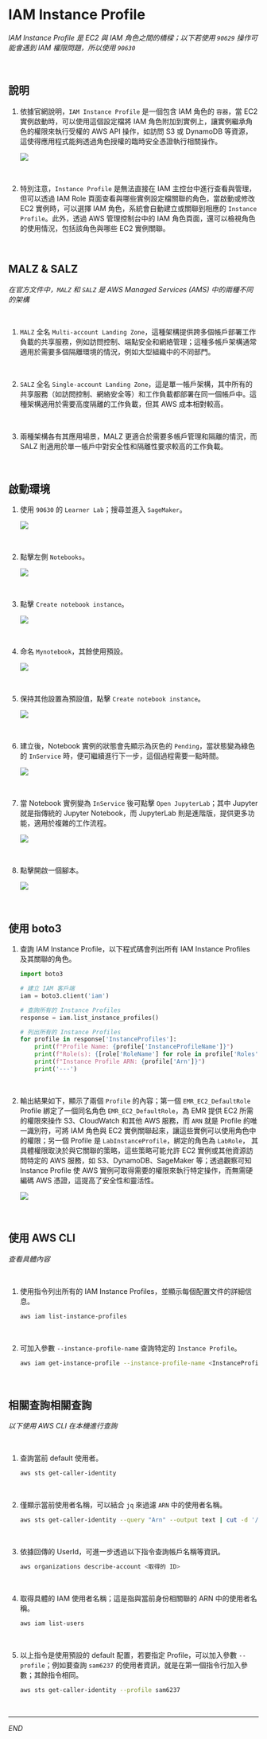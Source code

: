 # IAM Instance Profile

_IAM Instance Profile 是 EC2 與 IAM 角色之間的橋樑；以下若使用 `90629` 操作可能會遇到 IAM 權限問題，所以使用 `90630`_

<br>

## 說明

1. 依據官網說明，`IAM Instance Profile` 是一個包含 IAM 角色的 `容器`，當 EC2 實例啟動時，可以使用這個設定檔將 IAM 角色附加到實例上，讓實例繼承角色的權限來執行受權的 AWS API 操作，如訪問 S3 或 DynamoDB 等資源，這使得應用程式能夠透過角色授權的臨時安全憑證執行相關操作。

    ![](images/img_84.png)

<br>

2. 特別注意，`Instance Profile` 是無法直接在 IAM 主控台中進行查看與管理，但可以透過 IAM Role 頁面查看與哪些實例設定檔關聯的角色，當啟動或修改 EC2 實例時，可以選擇 IAM 角色，系統會自動建立或關聯到相應的 `Instance Profile`。此外，透過 AWS 管理控制台中的 IAM 角色頁面，還可以檢視角色的使用情況，包括該角色與哪些 EC2 實例關聯。

<br>

## MALZ & SALZ

_在官方文件中，`MALZ` 和 `SALZ` 是 AWS Managed Services (AMS) 中的兩種不同的架構_

<br>

1. `MALZ` 全名 `Multi-account Landing Zone`，這種架構提供跨多個帳戶部署工作負載的共享服務，例如訪問控制、端點安全和網絡管理；這種多帳戶架構通常適用於需要多個隔離環境的情況，例如大型組織中的不同部門。

<br>

2. `SALZ` 全名 `Single-account Landing Zone`，這是單一帳戶架構，其中所有的共享服務（如訪問控制、網絡安全等）和工作負載都部署在同一個帳戶中。這種架構適用於需要高度隔離的工作負載，但其 AWS 成本相對較高。

<br>

3. 兩種架構各有其應用場景，MALZ 更適合於需要多帳戶管理和隔離的情況，而 SALZ 則適用於單一帳戶中對安全性和隔離性要求較高的工作負載。

<br>

## 啟動環境

1. 使用 `90630` 的 `Learner Lab`；搜尋並進入 `SageMaker`。

    ![](images/img_41.png)

<br>

2. 點擊左側 `Notebooks`。

    ![](images/img_42.png)

<br>

3. 點擊 `Create notebook instance`。

    ![](images/img_43.png)

<br>

4. 命名 `Mynotebook`，其餘使用預設。

    ![](images/img_44.png)

<br>

5. 保持其他設置為預設值，點擊 `Create notebook instance`。

    ![](images/img_46.png)

<br>

6. 建立後，Notebook 實例的狀態會先顯示為灰色的 `Pending`，當狀態變為綠色的 `InService` 時，便可繼續進行下一步，這個過程需要一點時間。

    ![](images/img_47.png)

<br>

7. 當 Notebook 實例變為 `InService` 後可點擊 `Open JupyterLab`；其中 Jupyter 就是指傳統的 Jupyter Notebook，而 JupyterLab 則是進階版，提供更多功能，適用於複雜的工作流程。

    ![](images/img_48.png)

<br>

8. 點擊開啟一個腳本。

    ![](images/img_49.png)

<br>

## 使用 boto3

1. 查詢 IAM Instance Profile，以下程式碼會列出所有 IAM Instance Profiles 及其關聯的角色。

    ```python
    import boto3

    # 建立 IAM 客戶端
    iam = boto3.client('iam')

    # 查詢所有的 Instance Profiles
    response = iam.list_instance_profiles()

    # 列出所有的 Instance Profiles
    for profile in response['InstanceProfiles']:
        print(f"Profile Name: {profile['InstanceProfileName']}")
        print(f"Role(s): {[role['RoleName'] for role in profile['Roles']]}")
        print(f"Instance Profile ARN: {profile['Arn']}")
        print('---')
    ```

<br>

2. 輸出結果如下，顯示了兩個 `Profile` 的內容；第一個 `EMR_EC2_DefaultRole`  Profile 綁定了一個同名角色 `EMR_EC2_DefaultRole`，為 EMR 提供 EC2 所需的權限來操作 S3、CloudWatch 和其他 AWS 服務，而 `ARN` 就是 Profile 的唯一識別符，可將 IAM 角色與 EC2 實例關聯起來，讓這些實例可以使用角色中的權限；另一個 Profile 是 `LabInstanceProfile`，綁定的角色為 `LabRole`， 其具體權限取決於與它關聯的策略，這些策略可能允許 EC2 實例或其他資源訪問特定的 AWS 服務，如 S3、DynamoDB、SageMaker 等；透過觀察可知 Instance Profile 使 AWS 實例可取得需要的權限來執行特定操作，而無需硬編碼 AWS 憑證，這提高了安全性和靈活性。

    ![](images/img_50.png)

<br>

## 使用 AWS CLI

_查看具體內容_

<br>

1. 使用指令列出所有的 IAM Instance Profiles，並顯示每個配置文件的詳細信息。

    ```bash
    aws iam list-instance-profiles
    ```

<br>

2. 可加入參數 `--instance-profile-name` 查詢特定的 `Instance Profile`。

    ```bash
    aws iam get-instance-profile --instance-profile-name <InstanceProfileName>
    ```

<br>

## 相關查詢相關查詢

_以下使用 AWS CLI 在本機進行查詢_

<br>

1. 查詢當前 default 使用者。

    ```bash
    aws sts get-caller-identity
    ```

<br>

2. 僅顯示當前使用者名稱，可以結合 `jq` 來過濾 `ARN` 中的使用者名稱。

    ```bash
    aws sts get-caller-identity --query "Arn" --output text | cut -d '/' -f 2
    ```

<br>

3. 依據回傳的 UserId，可進一步透過以下指令查詢帳戶名稱等資訊。

    ```bash
    aws organizations describe-account <取得的 ID>
    ```

<br>

4. 取得具體的 IAM 使用者名稱；這是指與當前身份相關聯的 ARN 中的使用者名稱。

    ```bash
    aws iam list-users
    ```

<br>

5. 以上指令是使用預設的 default 配置，若要指定 Profile，可以加入參數 `--profile`；例如要查詢 `sam6237` 的使用者資訊，就是在第一個指令行加入參數；其餘指令相同。

    ```bash
    aws sts get-caller-identity --profile sam6237
    ```

<br>

___

_END_